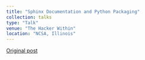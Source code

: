```yaml
---
title: "Sphinx Documentation and Python Packaging"
collection: talks
type: "Talk"
venue: "The Hacker Within"
location: "NCSA, Illinois"
---
```


[Original post][1]

[1]: http://www.thehackerwithin.org/illinois/posts/sphinx
